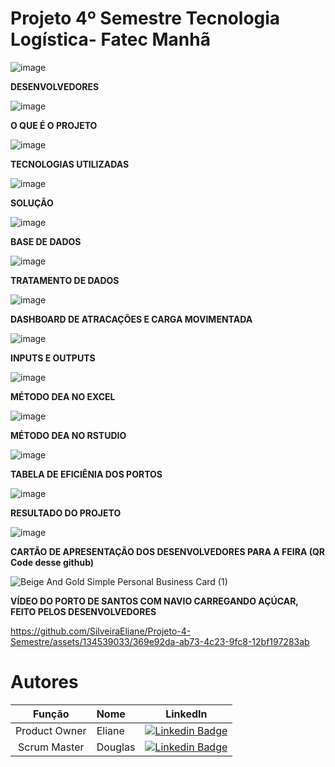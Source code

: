 # Projeto 4º Semestre Tecnologia Logística- Fatec Manhã


![image](https://github.com/SilveiraEliane/Projeto-4-Semestre/assets/134539033/e3eaa8ea-a465-48e5-b609-c36c075e9a95)

**DESENVOLVEDORES**

![image](https://github.com/SilveiraEliane/Projeto-4-Semestre/assets/134539033/c6347053-ccf9-41dd-bfa8-2839ddfd607e)

**O QUE É O PROJETO**

![image](https://github.com/SilveiraEliane/Projeto-4-Semestre/assets/134539033/b3386b21-b8d5-4a19-862d-4b1fc6344515)


**TECNOLOGIAS UTILIZADAS**

![image](https://github.com/SilveiraEliane/Projeto-4-Semestre/assets/134539033/7732ef7b-ed0a-4f08-af9b-60a35cd66661)

**SOLUÇÃO**

![image](https://github.com/SilveiraEliane/Projeto-4-Semestre/assets/134539033/3079650c-f3ca-4a44-b85c-a4c4c1413423)

**BASE DE DADOS**

![image](https://github.com/SilveiraEliane/Projeto-4-Semestre/assets/134539033/7932479e-0b3e-46f1-9d44-e15b5f048a42)

**TRATAMENTO DE DADOS**

![image](https://github.com/SilveiraEliane/Projeto-4-Semestre/assets/134539033/bf26244e-6e49-434b-8a4a-c21ea4959665)

**DASHBOARD DE ATRACAÇÕES E CARGA MOVIMENTADA**

![image](https://github.com/SilveiraEliane/Projeto-4-Semestre/assets/134539033/0f4f1170-e543-4547-812f-5a62cedd0aa2)

**INPUTS E OUTPUTS**

![image](https://github.com/SilveiraEliane/Projeto-4-Semestre/assets/134539033/ba8be474-3f44-4d39-af62-ec96dbe4a1dc)

**MÉTODO DEA NO EXCEL**

![image](https://github.com/SilveiraEliane/Projeto-4-Semestre/assets/134539033/f89e6db5-3f9c-49ce-a004-8d13f9e208ad)

**MÉTODO DEA NO RSTUDIO**

![image](https://github.com/SilveiraEliane/Projeto-4-Semestre/assets/134539033/16b87033-73c3-467d-a972-d41b55f4f1e6)

**TABELA DE EFICIÊNIA DOS PORTOS**

![image](https://github.com/SilveiraEliane/Projeto-4-Semestre/assets/134539033/28eb588d-4451-491a-b5a7-ea716b3897b1)

**RESULTADO DO PROJETO**

![image](https://github.com/SilveiraEliane/Projeto-4-Semestre/assets/134539033/8d46c29e-504e-4984-94e1-a801e3cf1c48)


**CARTÃO DE APRESENTAÇÃO DOS DESENVOLVEDORES PARA A FEIRA (QR Code desse github)**

![Beige And Gold Simple Personal Business Card (1)](https://github.com/SilveiraEliane/Projeto-4-Semestre/assets/134539033/c323b5a0-597e-447c-b5a1-117a774129b4)


**VÍDEO DO PORTO DE SANTOS COM NAVIO CARREGANDO AÇÚCAR, FEITO PELOS DESENVOLVEDORES**

https://github.com/SilveiraEliane/Projeto-4-Semestre/assets/134539033/369e92da-ab73-4c23-9fc8-12bf197283ab

# Autores

|    Função     | Nome                                  |                                                                                                                                                      LinkedIn                                                                                                                                                       |
| :-----------: | :------------------------------------ | :-------------------------------------------------------------------------------------------------------------------------------------------------------------------------------------------------------------------------------------------------------------------------------------------------------------------------: |
| Product Owner  | Eliane |      [![Linkedin Badge](https://img.shields.io/badge/Linkedin-blue?style=flat-square&logo=Linkedin&logoColor=white)](https://www.linkedin.com/in/eliane-silveira-60464027/) 
|Scrum Master |   Douglas     |     [![Linkedin Badge](https://img.shields.io/badge/Linkedin-blue?style=flat-square&logo=Linkedin&logoColor=white)](https://www.linkedin.com/search/results/all/?fetchDeterministicClustersOnly=true&heroEntityKey=urn%3Ali%3Afsd_profile%3AACoAAD_TK40BxyGwx_zxT8cfrQYhHciZSj0aARA&keywords=douglas%20martins&origin=RICH_QUERY_TYPEAHEAD_HISTORY&position=0&searchId=a32d8ef3-90be-4f3d-9ee3-38ad4bd726fd&sid=w%40c&spellCorrectionEnabled=true)    
